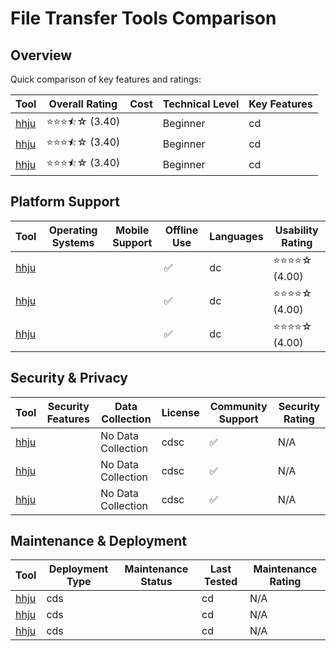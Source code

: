 # File Transfer Tools Comparison
## Overview
Quick comparison of key features and ratings:

| Tool | Overall Rating | Cost | Technical Level | Key Features |
|------|----------------|------|-----------------|--------------|
| [hhju](#) | ⭐⭐⭐⯪☆ (3.40) |  | Beginner | cd |
| [hhju](#) | ⭐⭐⭐⯪☆ (3.40) |  | Beginner | cd |
| [hhju](#) | ⭐⭐⭐⯪☆ (3.40) |  | Beginner | cd |

## Platform Support
| Tool | Operating Systems | Mobile Support | Offline Use | Languages | Usability Rating |
|------|------------------|----------------|--------------|-----------|------------------|
| [hhju](#) |  |  | ✅ | dc | ⭐⭐⭐⭐☆ (4.00) |
| [hhju](#) |  |  | ✅ | dc | ⭐⭐⭐⭐☆ (4.00) |
| [hhju](#) |  |  | ✅ | dc | ⭐⭐⭐⭐☆ (4.00) |

## Security & Privacy
| Tool | Security Features | Data Collection | License | Community Support | Security Rating |
|------|-------------------|-----------------|----------|------------------|----------------|
| [hhju](#) |  | No Data Collection | cdsc | ✅ | N/A |
| [hhju](#) |  | No Data Collection | cdsc | ✅ | N/A |
| [hhju](#) |  | No Data Collection | cdsc | ✅ | N/A |

## Maintenance & Deployment
| Tool | Deployment Type | Maintenance Status | Last Tested | Maintenance Rating |
|------|----------------|-------------------|-------------|-------------------|
| [hhju](#) | cds |  | cd | N/A |
| [hhju](#) | cds |  | cd | N/A |
| [hhju](#) | cds |  | cd | N/A |
